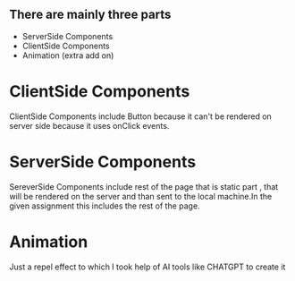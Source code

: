 
## There are mainly three parts 
- ServerSide Components
- ClientSide Components
- Animation (extra add on)


# ClientSide Components
ClientSide Components include Button because it can't be rendered on server side because it uses onClick events.


# ServerSide Components
SereverSide Components include rest of the page that is static part , that will be rendered on the server and than sent to the local machine.In the given assignment this includes the rest of the page.

# Animation
Just a repel effect to which I took  help of AI tools like CHATGPT to create it


